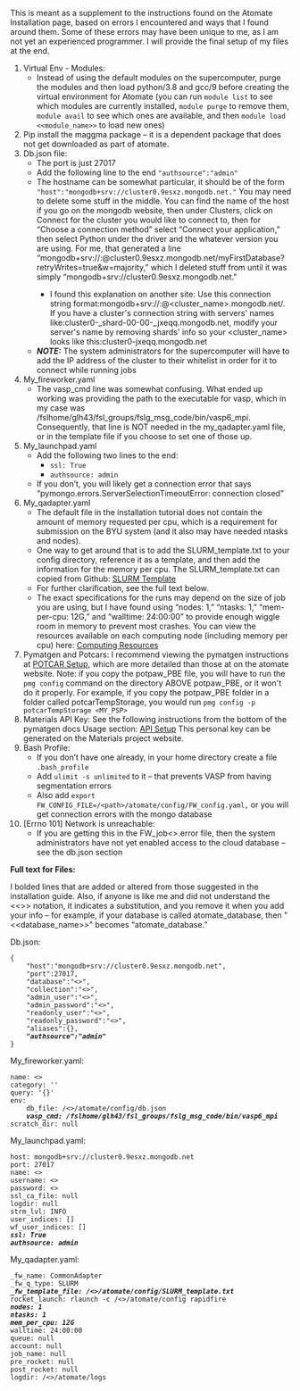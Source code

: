 This is meant as a supplement to the instructions found on the Atomate Installation page, based on errors I encountered and ways that I found around them. Some of these errors may have been unique to me, as I am not yet an experienced programmer. I will provide the final setup of my files at the end. 

1. Virtual Env - Modules:
   - Instead of using the default modules on the supercomputer, purge the modules and then load python/3.8 and gcc/9 before creating the virtual environment for Atomate (you can run `module list` to see which modules are currently installed, `module purge` to remove them, `module avail` to see which ones are available, and then `module load <<module_name>>` to load new ones)
3. Pip install the maggma package – it is a dependent package that does not get downloaded as part of atomate. 
4. Db.json file:
   - The port is just 27017
   - Add the following line to the end `"authsource":"admin"`
   - The hostname can be somewhat particular, it should be of the form `"host":"mongodb+srv://cluster0.9esxz.mongodb.net."` You may need to delete some stuff in the middle. You can find the name of the host if you go on the mongodb website, then under Clusters, click on Connect for the cluster you would like to connect to, then for “Choose a connection method” select “Connect your application,” then select Python under the driver and the whatever version you are using. For me, that generated a line “mongodb+srv://<username>:<password>@cluster0.9esxz.mongodb.net/myFirstDatabase?retryWrites=true&w=majority,” which I deleted stuff from until it was simply “mongodb+srv://cluster0.9esxz.mongodb.net."
      - I found this explanation on another site: Use this connection string format:mongodb+srv://:@<cluster_name>.mongodb.net/. If you have a cluster's connection string with servers' names like:cluster0-_shard-00-00-_jxeqq.mongodb.net, modify your server's name by removing shards' info so your <cluster_name> looks like this:cluster0-jxeqq.mongodb.net
    - ***NOTE:*** The system administrators for the supercomputer will have to add the IP address of the cluster to their whitelist in order for it to connect while running jobs
4. My_fireworker.yaml
    - The vasp_cmd line was somewhat confusing. What ended up working was providing the path to the executable for vasp, which in my case was /fslhome/glh43/fsl_groups/fslg_msg_code/bin/vasp6_mpi. Consequently, that line is NOT needed in the my_qadapter.yaml file, or in the template file if you choose to set one of those up. 
5. My_launchpad.yaml
    - Add the following two lines to the end: 
      - `ssl: True`
      - `authsource: admin`
    - If you don’t, you will likely get a connection error that says “pymongo.errors.ServerSelectionTimeoutError: connection closed”
6. My_qadapter.yaml
   - The default file in the installation tutorial does not contain the amount of memory requested per cpu, which is a requirement for submission on the BYU system (and it also may have needed ntasks and nodes). 
   - One way to get around that is to add the SLURM_template.txt to your config directory, reference it as a template, and then add the information for the memory per cpu. The SLURM_template.txt can copied from Github: [SLURM Template](https://github.com/materialsproject/fireworks/blob/main/fireworks/user_objects/queue_adapters/SLURM_template.txt)
   - For further clarification, see the full text below. 
   - The exact specifications for the runs may depend on the size of job you are using, but I have found using “nodes: 1,” “ntasks: 1,” “mem-per-cpu: 12G,” and “walltime: 24:00:00” to provide enough wiggle room in memory to prevent most crashes. You can view the resources available on each computing node (including memory per cpu) here: [Computing Resources](https://rc.byu.edu/documentation/resources)
7. Pymatgen and Potcars: I recommend viewing the pymatgen instructions at [POTCAR Setup](https://pymatgen.org/installation.html#potcar-setup), which are more detailed than those at on the atomate website. Note: if you copy the potpaw_PBE file, you will have to run the `pmg config` command on the directory ABOVE potpaw_PBE, or it won't do it properly. For example, if you copy the potpaw_PBE folder in a folder called potcarTempStorage, you would run `pmg config -p potcarTempStorage <MY_PSP>`
8. Materials API Key: See the following instructions from the bottom of the pymatgen docs Usage section:  [API Setup](https://pymatgen.org/usage.html#setting-the-pmg-mapi-key-in-the-config-file)  This personal key can be generated on the Materials project website.
9. Bash Profile:
    - If you don’t have one already, in your home directory create a file `.bash_profile`
    - Add `ulimit -s unlimited` to it – that prevents VASP from having segmentation errors
    - Also add `export FW_CONFIG_FILE=/<path>/atomate/config/FW_config.yaml,` or you will get connection errors with the mongo database
10. [Errno 101] Network is unreachable: 
    - If you are getting this in the FW_job<<number>>.error file, then the system administrators have not yet enabled access to the cloud database – see the db.json section


**Full text for Files:**

I bolded lines that are added or altered from those suggested in the installation guide. Also, if anyone is like me and did not understand the <<>> notation, it indicates a substitution, and you remove it when you add your info – for example, if your database is called atomate_database, then "<<database_name>>" becomes “atomate_database.”


Db.json:
<pre><code>{
	"host":"mongodb+srv://cluster0.9esxz.mongodb.net",
	"port":27017,
	"database":"<<database_name>>",
	"collection":"<<collection_name>>",
	"admin_user":"<<admin_username>>",
	"admin_password":"<<admin_password>>",
	"readonly_user":"<<read_user_name>>",
	"readonly_password":"<<user_password>>",
	"aliases":{},
	<b><i>"authsource":"admin"</i></b>
}
</code></pre>

My_fireworker.yaml:
<pre><code>name: <<worker_name>>
category: ''
query: '{}'
env:
    db_file: /<<path>>/atomate/config/db.json
    <b><i>vasp_cmd: /fslhome/glh43/fsl_groups/fslg_msg_code/bin/vasp6_mpi</i></b>
scratch_dir: null
</code></pre>

My_launchpad.yaml:
<pre><code>host: mongodb+srv://cluster0.9esxz.mongodb.net
port: 27017
name: <<database_name>>
username: <<admin_username>>
password: <<admin_password>>
ssl_ca_file: null
logdir: null
strm_lvl: INFO
user_indices: []
wf_user_indices: []
<b><i>ssl: True
authsource: admin</i></b>
</code></pre>

My_qadapter.yaml: 
<pre><code>_fw_name: CommonAdapter
_fw_q_type: SLURM
<b><i>_fw_template_file: /<<path>>/atomate/config/SLURM_template.txt</i></b>
rocket_launch: rlaunch -c /<<path>>/atomate/config rapidfire
<b><i>nodes: 1
ntasks: 1
mem_per_cpu: 12G</i></b>
walltime: 24:00:00
queue: null
account: null
job_name: null
pre_rocket: null
post_rocket: null
logdir: /<<path>>/atomate/logs
</code></pre>
